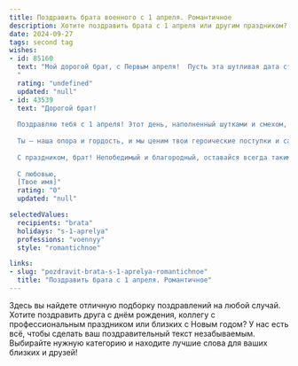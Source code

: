 ```yaml
---
title: Поздравить брата военного с 1 апреля. Романтичное
description: Хотите поздравить брата с 1 апреля или другим праздником? Наш ИИ создаст незабываемое поздравление, а вы обязательно выделитесь среди других.  
date: 2024-09-27
tags: second tag
wishes:
- id: 85160
  text: "Мой дорогой брат, с Первым апреля!  Пусть эта шутливая дата станет лишь предвестником настоящей радости и счастья, которые, как верная звезда, всегда будут направлять тебя по жизни.  Твоя отвага и мужество, присущие настоящему воину,  воспитывают во мне восхищение и гордость.  Знай, что ты — моя опора, мой защитник, мой герой.  Я желаю тебе, чтобы твоя жизнь была наполнена любовью,  яркими красками и мирным небом над головой.  Целую тебя крепко и люблю!
  "
  rating: "undefined"
  updated: "null"
- id: 43539
  text: "Дорогой брат!
  
  Поздравляю тебя с 1 апреля! Этот день, наполненный шутками и смехом, напоминает нам о том, как важна радость в жизни. Как истинный военный, ты всегда с достоинством принимаешь вызовы, но сегодня позволь себе немного расслабиться и насладиться весёлой атмосферой.
  
  Ты — наша опора и гордость, и мы ценим твои героические поступки и самоотверженность. Пусть в каждом дне будет место для улыбок и шуток, а сердце твоё будет наполнено светом и любовью. Желаю, чтобы в твоей жизни было больше ярких моментов, как в этот день, и чтобы рядом всегда находились верные друзья.
  
  С праздником, брат! Непобедимый и благородный, оставайся всегда таким же сильным и романтичным!
  
  С любовью,
  [Твое имя]"
  rating: "0"
  updated: "null"

selectedValues:
  recipients: "brata"
  holidays: "s-1-aprelya"
  professions: "voennyy"
  style: "romantichnoe"

links:
- slug: "pozdravit-brata-s-1-aprelya-romantichnoe"
  title: "Поздравить брата с 1 апреля. Романтичное"
---
```


Здесь вы найдете отличную подборку поздравлений на любой случай. 
Хотите поздравить друга с днём рождения, коллегу с профессиональным праздником или близких с Новым годом? У нас есть всё, чтобы сделать ваш поздравительный текст незабываемым. Выбирайте нужную категорию и находите лучшие слова для ваших близких и друзей!
